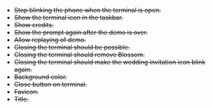- ~~Stop blinking the phone when the terminal is open.~~
- ~~Show the terminal icon in the taskbar.~~
- ~~Show credits.~~
- ~~Show the prompt again after the demo is over.~~
- ~~Allow replaying of demo.~~
- ~~Closing the terminal should be possible.~~
- ~~Closing the terminal should remove Blossom.~~
- ~~Closing the terminal should make the wedding invitation icon blink again.~~
- ~~Background color.~~
- ~~Close button on terminal.~~
- ~~Favicon.~~
- ~~Title.~~
